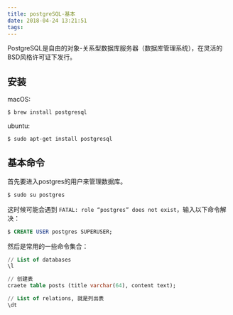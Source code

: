 ```yaml
---
title: postgreSQL-基本
date: 2018-04-24 13:21:51
tags:
---
```




PostgreSQL是自由的对象-关系型数据库服务器（数据库管理系统），在灵活的BSD风格许可证下发行。

<!-- more -->

## 安装 ##

macOS:

```bash
$ brew install postgresql
```

ubuntu:

```bash
$ sudo apt-get install postgresql
```


## 基本命令 ##

首先要进入postgres的用户来管理数据库。

```bash
$ sudo su postgres
```

这时候可能会遇到 `FATAL: role “postgres” does not exist`，输入以下命令解决：

```sql
$ CREATE USER postgres SUPERUSER;
```

然后是常用的一些命令集合：

```sql
// List of databases
\l

// 创建表
craete table posts (title varchar(64), content text);

// List of relations, 就是列出表
\dt

```